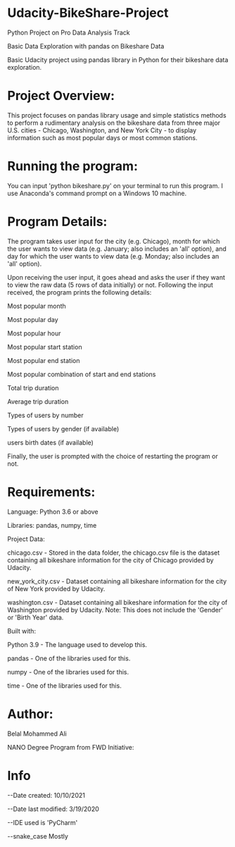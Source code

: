 # Udacity-BikeShare-Project

Python Project on Pro Data Analysis Track

Basic Data Exploration with pandas on Bikeshare Data

Basic Udacity project using pandas library in Python for their bikeshare data exploration.

# Project Overview:
This project focuses on pandas library usage and simple statistics methods to perform a rudimentary analysis on the bikeshare data from three major U.S. cities - Chicago, Washington, and New York City - to display information such as most popular days or most common stations.

# Running the program:

You can input 'python bikeshare.py' on your terminal to run this program. I use Anaconda's command prompt on a Windows 10 machine.

# Program Details:

The program takes user input for the city (e.g. Chicago), month for which the user wants to view data (e.g. January; also includes an 'all' option), and day for which the user wants to view data (e.g. Monday; also includes an 'all' option).

Upon receiving the user input, it goes ahead and asks the user if they want to view the raw data (5 rows of data initially) or not. Following the input received, the program prints the following details:

Most popular month 

Most popular day

Most popular hour

Most popular start station

Most popular end station

Most popular combination of start and end stations

Total trip duration

Average trip duration

Types of users by number

Types of users by gender (if available)

users birth dates (if available)

Finally, the user is prompted with the choice of restarting the program or not.

# Requirements:

Language: Python 3.6 or above

Libraries: pandas, numpy, time

Project Data:

chicago.csv - Stored in the data folder, the chicago.csv file is the dataset containing all bikeshare information for the city of Chicago provided by Udacity.

new_york_city.csv - Dataset containing all bikeshare information for the city of New York provided by Udacity.

washington.csv - Dataset containing all bikeshare information for the city of Washington provided by Udacity. Note: This does not include the 'Gender' or 'Birth Year' data.

Built with:

Python 3.9 - The language used to develop this.

pandas - One of the libraries used for this.

numpy - One of the libraries used for this.

time - One of the libraries used for this.

# Author:

Belal Mohammed Ali


NANO Degree Program from FWD Initiative:

# Info 

--Date created: 10/10/2021

--Date last modified: 3/19/2020

--IDE used is 'PyCharm'

--snake_case Mostly

